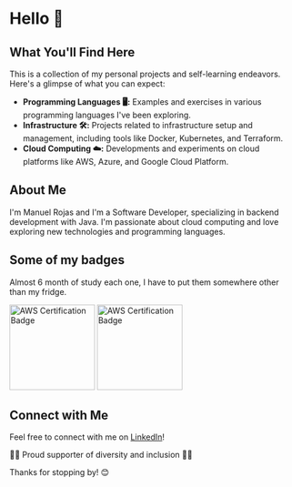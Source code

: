 # Hello 👋

## What You'll Find Here

This is a collection of my personal projects and self-learning endeavors. Here's a glimpse of what you can expect:

- **Programming Languages 🖥️:** Examples and exercises in various programming languages I've been exploring.
- **Infrastructure 🛠️:** Projects related to infrastructure setup and management, including tools like Docker, Kubernetes, and Terraform.
- **Cloud Computing ☁️:** Developments and experiments on cloud platforms like AWS, Azure, and Google Cloud Platform.

## About Me

I'm Manuel Rojas and I'm a Software Developer, specializing in backend development with Java. I'm passionate about cloud computing and love exploring new technologies and programming languages.

## Some of my badges

Almost 6 month of study each one, I have to put them somewhere other than my fridge.

<div>
    <a href="https://www.credly.com/badges/d43656c0-91fc-4a1c-80c4-cc632a84e629/linked_in_profile"><img src="https://d1.awsstatic.com/training-and-certification/certification-badges/AWS-Certified-Cloud-Practitioner_badge.634f8a21af2e0e956ed8905a72366146ba22b74c.png" alt="AWS Certification Badge" width="150" height="150"></a>
     <a href="https://www.credly.com/badges/3893be77-eb46-45e6-bba3-e9d25d4f6f2a/linked_in_profile" target="_blank"><img src="https://d1.awsstatic.com/training-and-certification/certification-badges/AWS-Certified-Solutions-Architect-Associate_badge.3419559c682629072f1eb968d59dea0741772c0f.png" alt="AWS Certification Badge" width="150" height="150"></a>
</div>

## Connect with Me

Feel free to connect with me on [LinkedIn](https://www.linkedin.com/in/manuel-rojas-ramos)!

🏳️‍🌈 Proud supporter of diversity and inclusion 🏳️‍🌈

Thanks for stopping by! 😊
